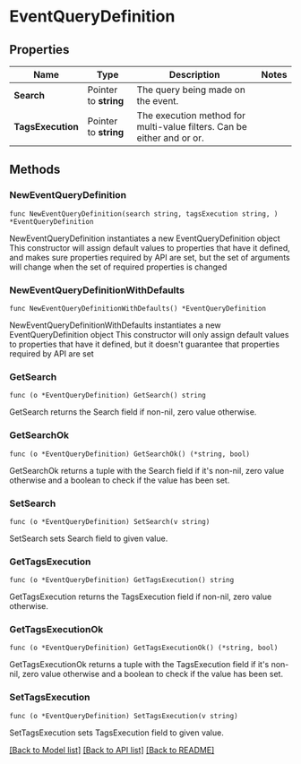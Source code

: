 # EventQueryDefinition

## Properties

Name | Type | Description | Notes
------------ | ------------- | ------------- | -------------
**Search** | Pointer to **string** | The query being made on the event. | 
**TagsExecution** | Pointer to **string** | The execution method for multi-value filters. Can be either and or or. | 

## Methods

### NewEventQueryDefinition

`func NewEventQueryDefinition(search string, tagsExecution string, ) *EventQueryDefinition`

NewEventQueryDefinition instantiates a new EventQueryDefinition object
This constructor will assign default values to properties that have it defined,
and makes sure properties required by API are set, but the set of arguments
will change when the set of required properties is changed

### NewEventQueryDefinitionWithDefaults

`func NewEventQueryDefinitionWithDefaults() *EventQueryDefinition`

NewEventQueryDefinitionWithDefaults instantiates a new EventQueryDefinition object
This constructor will only assign default values to properties that have it defined,
but it doesn't guarantee that properties required by API are set

### GetSearch

`func (o *EventQueryDefinition) GetSearch() string`

GetSearch returns the Search field if non-nil, zero value otherwise.

### GetSearchOk

`func (o *EventQueryDefinition) GetSearchOk() (*string, bool)`

GetSearchOk returns a tuple with the Search field if it's non-nil, zero value otherwise
and a boolean to check if the value has been set.

### SetSearch

`func (o *EventQueryDefinition) SetSearch(v string)`

SetSearch sets Search field to given value.


### GetTagsExecution

`func (o *EventQueryDefinition) GetTagsExecution() string`

GetTagsExecution returns the TagsExecution field if non-nil, zero value otherwise.

### GetTagsExecutionOk

`func (o *EventQueryDefinition) GetTagsExecutionOk() (*string, bool)`

GetTagsExecutionOk returns a tuple with the TagsExecution field if it's non-nil, zero value otherwise
and a boolean to check if the value has been set.

### SetTagsExecution

`func (o *EventQueryDefinition) SetTagsExecution(v string)`

SetTagsExecution sets TagsExecution field to given value.



[[Back to Model list]](../README.md#documentation-for-models) [[Back to API list]](../README.md#documentation-for-api-endpoints) [[Back to README]](../README.md)


